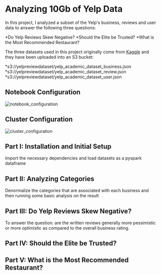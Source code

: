 # Analyzing 10Gb of Yelp Data

In this project, I analyzed a subset of the Yelp's business, reviews and user data to answer the following three questions:

*Do Yelp Reviews Skew Negative?
*Should the Elite be Trusted?
*What is the Most Recommended Restaurant?

The three datasets used in this project originally come from [Kaggle](https://www.kaggle.com/yelp-dataset/yelp-dataset) and they have been uploaded into an S3 bucket: 

*s3://yelpreviewdataset/yelp_academic_dataset_business.json
*s3://yelpreviewdataset/yelp_academic_dataset_review.json
*s3://yelpreviewdataset/yelp_academic_dataset_user.json

## Notebook Configuration
![notebook_configuration](https://user-images.githubusercontent.com/52837649/100153582-4e50ce00-2e72-11eb-9ab0-6a7142c9ee81.png)

## Cluster Configuration
![cluster_configuration](https://user-images.githubusercontent.com/52837649/100153642-60327100-2e72-11eb-8266-f10fc99878c9.png)

## Part I: Installation and Initial Setup
Import the necessary dependencies and load datasets as a pyspark dataframe

## Part II:  Analyzing Categories
Denormalize the categories that are associated with each business and then running some basic analysis on the result

## Part III: Do Yelp Reviews Skew Negative?
To answer the question: are the written reviews generally more pessimistic or more optimistic as compared to the overall business rating. 

## Part IV: Should the Elite be Trusted? 

## Part V: What is the Most Recommended Restaurant?



